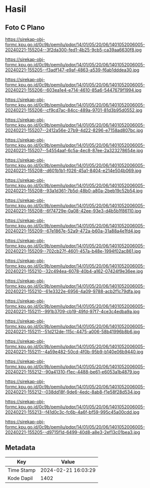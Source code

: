 # Hasil

## Foto C Plano

https://sirekap-obj-formc.kpu.go.id/0c9b/pemilu/pdpr/14/01/05/20/06/1401052006005-20240221-155204--3f2da300-fed1-4b25-9cb5-ca39aa6630f8.jpg

https://sirekap-obj-formc.kpu.go.id/0c9b/pemilu/pdpr/14/01/05/20/06/1401052006005-20240221-155205--f3adf147-e9af-4863-a539-f6ab1dddea30.jpg

https://sirekap-obj-formc.kpu.go.id/0c9b/pemilu/pdpr/14/01/05/20/06/1401052006005-20240221-155206--603ea1e4-e714-4610-85a6-5447679f1994.jpg

https://sirekap-obj-formc.kpu.go.id/0c9b/pemilu/pdpr/14/01/05/20/06/1401052006005-20240221-155206--cf9cd7ac-84cc-489a-9701-81d3b95d0552.jpg

https://sirekap-obj-formc.kpu.go.id/0c9b/pemilu/pdpr/14/01/05/20/06/1401052006005-20240221-155207--2412a56e-27b9-4d22-8296-e7158ad807bc.jpg

https://sirekap-obj-formc.kpu.go.id/0c9b/pemilu/pdpr/14/01/05/20/06/1401052006005-20240221-155207--54554aaf-6c5a-4ec8-87ee-2a323278654e.jpg

https://sirekap-obj-formc.kpu.go.id/0c9b/pemilu/pdpr/14/01/05/20/06/1401052006005-20240221-155208--d601b1b1-f026-45a1-8404-e214e504b069.jpg

https://sirekap-obj-formc.kpu.go.id/0c9b/pemilu/pdpr/14/01/05/20/06/1401052006005-20240221-155208--93a1d361-7b5d-48b0-a80a-2beb19c52b54.jpg

https://sirekap-obj-formc.kpu.go.id/0c9b/pemilu/pdpr/14/01/05/20/06/1401052006005-20240221-155208--6f74729e-0a08-42ee-93e3-d4b5b1f86110.jpg

https://sirekap-obj-formc.kpu.go.id/0c9b/pemilu/pdpr/14/01/05/20/06/1401052006005-20240221-155209--67e1867e-52a9-472a-b60a-31a88a4e1fd4.jpg

https://sirekap-obj-formc.kpu.go.id/0c9b/pemilu/pdpr/14/01/05/20/06/1401052006005-20240221-155209--702cb27f-4601-457a-b48e-1994f02ac861.jpg

https://sirekap-obj-formc.kpu.go.id/0c9b/pemilu/pdpr/14/01/05/20/06/1401052006005-20240221-155210--32c494ea-6078-40b4-a162-07424f9e36ee.jpg

https://sirekap-obj-formc.kpu.go.id/0c9b/pemilu/pdpr/14/01/05/20/06/1401052006005-20240221-155210--61e3322e-6956-4a09-9788-acb2f1c79dfa.jpg

https://sirekap-obj-formc.kpu.go.id/0c9b/pemilu/pdpr/14/01/05/20/06/1401052006005-20240221-155211--991b3709-cb19-49fd-97f7-4ce3c4edba9a.jpg

https://sirekap-obj-formc.kpu.go.id/0c9b/pemilu/pdpr/14/01/05/20/06/1401052006005-20240221-155211--51d212de-115c-4475-a006-58b41996b8b6.jpg

https://sirekap-obj-formc.kpu.go.id/0c9b/pemilu/pdpr/14/01/05/20/06/1401052006005-20240221-155211--4a59e482-50cd-4f0b-95b9-b140e06b9440.jpg

https://sirekap-obj-formc.kpu.go.id/0c9b/pemilu/pdpr/14/01/05/20/06/1401052006005-20240221-155212--90a41310-f1ec-4488-be61-e6053a1b4879.jpg

https://sirekap-obj-formc.kpu.go.id/0c9b/pemilu/pdpr/14/01/05/20/06/1401052006005-20240221-155212--038dd18f-9de6-4edc-8ab8-f1e58f28d534.jpg

https://sirekap-obj-formc.kpu.go.id/0c9b/pemilu/pdpr/14/01/05/20/06/1401052006005-20240221-155213--f41d0c3c-fc6b-4a6f-bf59-995c45a00cdd.jpg

https://sirekap-obj-formc.kpu.go.id/0c9b/pemilu/pdpr/14/01/05/20/06/1401052006005-20240221-155205--d9715f1d-6499-40d8-a8e3-2ef13c01bea3.jpg


## Metadata

| Key        | Value               |
| ---------- | ------------------- |
| Time Stamp | 2024-02-21 16:03:29 |
| Kode Dapil | 1402                |



